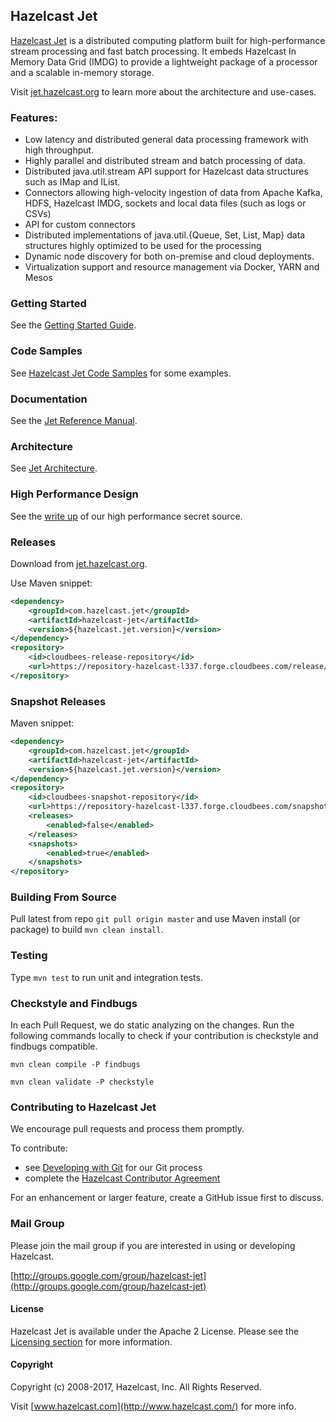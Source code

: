 ## Hazelcast Jet

[Hazelcast Jet](http://jet.hazelcast.org) is a distributed computing platform built for high-performance stream processing and fast batch processing. It embeds Hazelcast In Memory Data Grid (IMDG) to provide a lightweight package of a processor and a scalable in-memory storage.

Visit [jet.hazelcast.org](http://jet.hazelcast.org) to learn more about the architecture and use-cases.

### Features:

* Low latency and distributed general data processing framework with high throughput.
* Highly parallel and distributed stream and batch processing of data.
* Distributed java.util.stream API support for Hazelcast data structures such as IMap and IList.
* Connectors allowing high-velocity ingestion of data from Apache Kafka, HDFS, Hazelcast IMDG, sockets and local data files (such as logs or CSVs)
* API for custom connectors
* Distributed implementations of java.util.{Queue, Set, List, Map} data structures highly optimized to be used for the processing
* Dynamic node discovery for both on-premise and cloud deployments.
* Virtualization support and resource management via Docker, YARN and Mesos


### Getting Started

See the [Getting Started Guide](http://jet.hazelcast.org/getting-started/).


### Code Samples

See [Hazelcast Jet Code Samples](https://github.com/hazelcast/hazelcast-jet-code-samples) for some examples.

### Documentation

See the [Jet Reference Manual](https://docs.hazelcast.org/docs/jet/0.3/).

### Architecture

See [Jet Architecture](https://jet.hazelcast.org/architecture/).

### High Performance Design

See the [write up](https://jet.hazelcast.org/performance/) of our high performance secret source. 

### Releases

Download from [jet.hazelcast.org](http://jet.hazelcast.org/download/).

Use Maven snippet:
```xml
<dependency>
    <groupId>com.hazelcast.jet</groupId>
    <artifactId>hazelcast-jet</artifactId>
    <version>${hazelcast.jet.version}</version>
</dependency>
<repository>
    <id>cloudbees-release-repository</id>
    <url>https://repository-hazelcast-l337.forge.cloudbees.com/release/</url>
</repository>
```

### Snapshot Releases

Maven snippet:
```xml
<dependency>
    <groupId>com.hazelcast.jet</groupId>
    <artifactId>hazelcast-jet</artifactId>
    <version>${hazelcast.jet.version}</version>
</dependency>
<repository>
    <id>cloudbees-snapshot-repository</id>
    <url>https://repository-hazelcast-l337.forge.cloudbees.com/snapshot/</url>
    <releases>
        <enabled>false</enabled>
    </releases>
    <snapshots>
        <enabled>true</enabled>
    </snapshots>
</repository>
```

### Building From Source

Pull latest from repo `git pull origin master` and use Maven install (or package) to build `mvn clean install`.

### Testing

Type `mvn test` to run unit and integration tests.

### Checkstyle and Findbugs

In each Pull Request, we do static analyzing on the changes.
Run the following commands locally to check if your contribution is checkstyle and findbugs compatible.

```
mvn clean compile -P findbugs
```

```
mvn clean validate -P checkstyle
```

### Contributing to Hazelcast Jet

We encourage pull requests and process them promptly.

To contribute:

* see [Developing with Git](https://hazelcast.atlassian.net/wiki/display/COM/Developing+with+Git) for our Git process
* complete the [Hazelcast Contributor Agreement](https://hazelcast.atlassian.net/wiki/display/COM/Hazelcast+Contributor+Agreement)

For an enhancement or larger feature, create a GitHub issue first to discuss.

### Mail Group

Please join the mail group if you are interested in using or developing Hazelcast.

[http://groups.google.com/group/hazelcast-jet](http://groups.google.com/group/hazelcast-jet)

#### License

Hazelcast Jet is available under the Apache 2 License. Please see the [Licensing section](http://docs.hazelcast.org/docs/latest-dev/manual/html-single/index.html#licensing) for more information.

#### Copyright

Copyright (c) 2008-2017, Hazelcast, Inc. All Rights Reserved.

Visit [www.hazelcast.com](http://www.hazelcast.com/) for more info.
